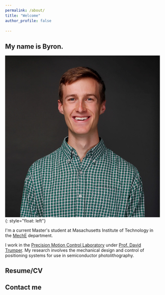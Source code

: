 ```yaml
---
permalink: /about/
title: "Welcome"
author_profile: false

---
```


## My name is Byron.

![image](assets/images/prof_profile.jpg){: style="float: left"}

I'm a current Master's student at Masachusetts Institute of Technology in the [MechE](https://meche.mit.edu/) department.

I work in the [Precision Motion Control Laboratory](https://pmc.mit.edu/about) under [Prof. David Trumper](https://meche.mit.edu/people/faculty/trumper@mit.edu). My research involves the mechanical design and control of positioning systems for use in semiconductor photolithography.


## Resume/CV



## Contact me
